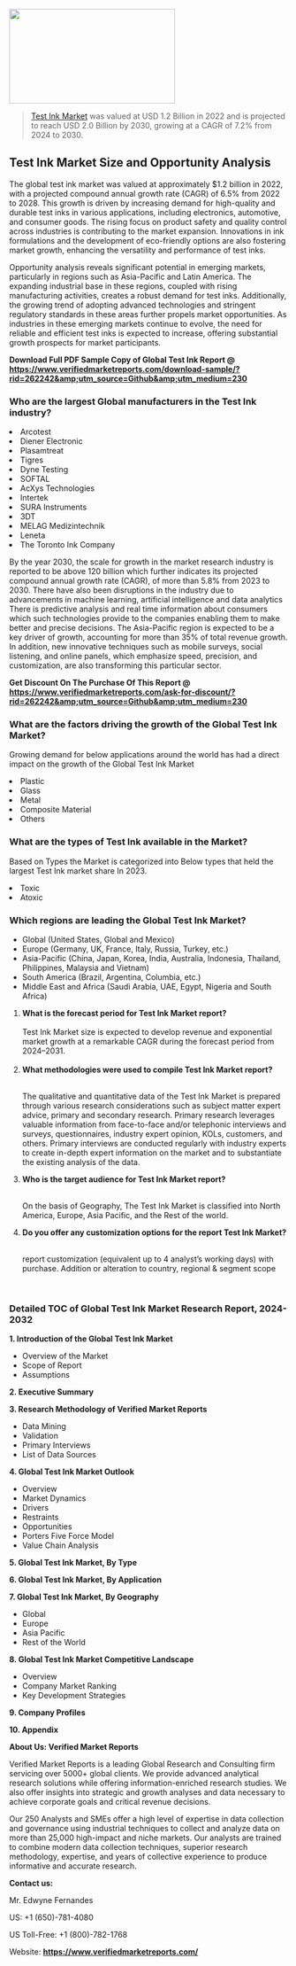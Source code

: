 <img src="https://ffe5etoiles.com/wp-content/uploads/2024/12/MST1-300x171.png" alt="" width="300" height="171" class="alignnone size-medium wp-image-20088" /><blockquote><p><p><a href="https://www.verifiedmarketreports.com/download-sample/?rid=262242&utm_source=Github&utm_medium=230" target="_blank">Test Ink Market</a> was valued at USD 1.2 Billion in 2022 and is projected to reach USD 2.0 Billion by 2030, growing at a CAGR of 7.2% from 2024 to 2030.</p></blockquote><p><h2>Test Ink Market Size and Opportunity Analysis</h2><p>The global test ink market was valued at approximately $1.2 billion in 2022, with a projected compound annual growth rate (CAGR) of 6.5% from 2022 to 2028. This growth is driven by increasing demand for high-quality and durable test inks in various applications, including electronics, automotive, and consumer goods. The rising focus on product safety and quality control across industries is contributing to the market expansion. Innovations in ink formulations and the development of eco-friendly options are also fostering market growth, enhancing the versatility and performance of test inks.</p><p>Opportunity analysis reveals significant potential in emerging markets, particularly in regions such as Asia-Pacific and Latin America. The expanding industrial base in these regions, coupled with rising manufacturing activities, creates a robust demand for test inks. Additionally, the growing trend of adopting advanced technologies and stringent regulatory standards in these areas further propels market opportunities. As industries in these emerging markets continue to evolve, the need for reliable and efficient test inks is expected to increase, offering substantial growth prospects for market participants.</p></p><p class=""><strong>Download Full PDF Sample Copy of Global Test Ink Report @ <a href="https://www.verifiedmarketreports.com/download-sample/?rid=262242&amp;utm_source=Github&amp;utm_medium=230" target="_blank">https://www.verifiedmarketreports.com/download-sample/?rid=262242&amp;utm_source=Github&amp;utm_medium=230</a></strong></p><h3 id="" class="">Who are the largest Global manufacturers in the Test Ink industry?</h3><p><li>Arcotest</li><li> Diener Electronic</li><li> Plasamtreat</li><li> Tigres</li><li> Dyne Testing</li><li> SOFTAL</li><li> AcXys Technologies</li><li> Intertek</li><li> SURA Instruments</li><li> 3DT</li><li> MELAG Medizintechnik</li><li> Leneta</li><li> The Toronto Ink Company</li></p><div class=""><div class="" dir="" data-message-author-role="" data-message-id="" data-message-model-slug=""><div class=""><div class=""><div class=""><div class="" dir="" data-message-author-role="" data-message-id="" data-message-model-slug=""><div class=""><div class=""><p>By the year 2030, the scale for growth in the market research industry is reported to be above 120 billion which further indicates its projected compound annual growth rate (CAGR), of more than 5.8% from 2023 to 2030. There have also been disruptions in the industry due to advancements in machine learning, artificial intelligence and data analytics There is predictive analysis and real time information about consumers which such technologies provide to the companies enabling them to make better and precise decisions. The Asia-Pacific region is expected to be a key driver of growth, accounting for more than 35% of total revenue growth. In addition, new innovative techniques such as mobile surveys, social listening, and online panels, which emphasize speed, precision, and customization, are also transforming this particular sector.</p><p><strong>Get Discount On The Purchase Of This Report @&nbsp; <a href="https://www.verifiedmarketreports.com/ask-for-discount/?rid=262242&amp;utm_source=Github&amp;utm_medium=230" target="_blank">https://www.verifiedmarketreports.com/ask-for-discount/?rid=262242&amp;utm_source=Github&amp;utm_medium=230</a></strong></p></div></div></div></div></div></div></div></div><h3 id="" class="">What are the factors driving the growth of the Global Test Ink Market?</h3><p id="" class="">Growing demand for below applications around the world has had a direct impact on the growth of the Global Test Ink Market</p><p id="" class=""><li>Plastic</li><li> Glass</li><li> Metal</li><li> Composite Material</li><li> Others</li></p><h3 id="" class="">What are the types of Test Ink available in the Market?</h3><p id="" class="">Based on Types the Market is categorized into Below types that held the largest Test Ink market share In 2023.</p><p id="" class=""><li>Toxic</li><li> Atoxic</li></p><h3 id="" class="">Which regions are leading the Global Test Ink Market?</h3><ul><li>Global (United States, Global and Mexico)</li><li>Europe (Germany, UK, France, Italy, Russia, Turkey, etc.)</li><li>Asia-Pacific (China, Japan, Korea, India, Australia, Indonesia, Thailand, Philippines, Malaysia and Vietnam)</li><li>South America (Brazil, Argentina, Columbia, etc.)</li><li>Middle East and Africa (Saudi Arabia, UAE, Egypt, Nigeria and South Africa)</li></ul><p><ol><li><strong>What is the forecast period for Test Ink Market report?<br /></strong><br /><span data-sheets-root="1" data-sheets-value="{&quot;1&quot;:2,&quot;2&quot;:&quot;XXXX size is expected to develop revenue and exponential market growth at a remarkable CAGR during the forecast period from 2024&ndash;2030.&quot;}" data-sheets-userformat="{&quot;2&quot;:12674,&quot;4&quot;:{&quot;1&quot;:2,&quot;2&quot;:16776960},&quot;10&quot;:2,&quot;11&quot;:0,&quot;15&quot;:&quot;Arial&quot;,&quot;16&quot;:12}">Test Ink Market size is expected to develop revenue and exponential market growth at a remarkable CAGR during the forecast period from 2024&ndash;2031.</span><br /><br /></li><li><strong>What methodologies were used to compile Test Ink Market report?<br /><br /></strong><p>The qualitative and quantitative data of the&nbsp;Test Ink Market is prepared through various research considerations such as subject matter expert advice, primary and secondary research. Primary research leverages valuable information from face-to-face and/or telephonic interviews and surveys, questionnaires, industry expert opinion, KOLs, customers, and others. Primary interviews are conducted regularly with industry experts to create in-depth expert information on the market and to substantiate the existing analysis of the data.&nbsp;</p></li><li><strong>Who is the target audience for Test Ink Market report?<br /><br /></strong><p>On the basis of Geography, The&nbsp;Test Ink Market is classified into North America, Europe, Asia Pacific, and the Rest of the world.</p></li><li><strong>Do you offer any customization options for the report Test Ink Market?<br /><br /></strong><p>report customization (equivalent up to 4 analyst&rsquo;s working days) with purchase. Addition or alteration to country, regional &amp; segment scope</p><p>&nbsp;</p></li></ol></p><h3 id="" class="">Detailed TOC of Global Test Ink Market Research Report, 2024-2032</h3><p id="" class=""><strong>1. Introduction of the Global Test Ink Market</strong></p><ul><li>Overview of the Market</li><li>Scope of Report</li><li>Assumptions</li></ul><p id="" class=""><strong>2. Executive Summary</strong></p><p id="" class=""><strong>3. Research Methodology of&nbsp;Verified Market Reports</strong></p><ul><li>Data Mining</li><li>Validation</li><li>Primary Interviews</li><li>List of Data Sources</li></ul><p id="" class=""><strong>4. Global Test Ink Market Outlook</strong></p><ul><li>Overview</li><li>Market Dynamics</li><li>Drivers</li><li>Restraints</li><li>Opportunities</li><li>Porters Five Force Model</li><li>Value Chain Analysis</li></ul><p id="" class=""><strong>5. Global Test Ink Market, By&nbsp;Type</strong></p><p id="" class=""><strong>6. Global Test Ink Market, By Application</strong></p><p id="" class=""><strong>7. Global Test Ink Market, By Geography</strong></p><ul><li>Global</li><li>Europe</li><li>Asia Pacific</li><li>Rest of the World</li></ul><p id="" class=""><strong>8. Global Test Ink Market Competitive Landscape</strong></p><ul><li>Overview</li><li>Company Market Ranking</li><li>Key Development Strategies</li></ul><p id="" class=""><strong>9. Company Profiles</strong></p><p id="" class=""><strong>10. Appendix</strong></p><p id="" class=""><strong>About Us: Verified Market Reports</strong></p><p id="" class="">Verified Market Reports is a leading Global Research and Consulting firm servicing over 5000+ global clients. We provide advanced analytical research solutions while offering information-enriched research studies. We also offer insights into strategic and growth analyses and data necessary to achieve corporate goals and critical revenue decisions.</p><p id="" class="">Our 250 Analysts and SMEs offer a high level of expertise in data collection and governance using industrial techniques to collect and analyze data on more than 25,000 high-impact and niche markets. Our analysts are trained to combine modern data collection techniques, superior research methodology, expertise, and years of collective experience to produce informative and accurate research.</p><p id="" class=""><strong>Contact us:</strong></p><p id="" class="">Mr. Edwyne Fernandes</p><p id="" class="">US: +1 (650)-781-4080</p><p id="" class="">US Toll-Free: +1 (800)-782-1768</p><p id="" class="">Website: <a target="" data-test-app-aware-link=""><strong>https://www.verifiedmarketreports.com/</strong></a></p>
